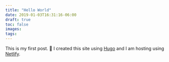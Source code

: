 ```yaml
---
title: "Hello World"
date: 2019-01-03T16:31:16-06:00
draft: true
toc: false
images:
tags: 
---
```


This is my first post. :tada: I created this site using [Hugo](https://gohugo.io/) and I am hosting using [Netlify](https://www.netlify.com/).